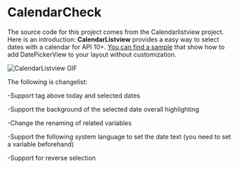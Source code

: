 CalendarCheck
================

The source code for this project comes from the Calendarlistview project. Here is an introduction:
**CalendarListview** provides a easy way to select dates with a calendar for API 10+. [You can find a sample](https://github.com/traex/CalendarListview/blob/master/sample/) that show how to add DatePickerView to your layout without customization.

![CalendarListview GIF](https://github.com/traex/CalendarListview/blob/master/demo.gif)

The following is changelist:


-Support tag above today and selected dates

-Support the background of the selected date overall highlighting

-Change the renaming of related variables

-Support the following system language to set the date text (you need to set a variable beforehand)

-Support for reverse selection